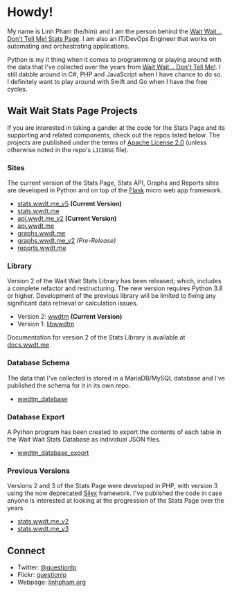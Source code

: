 # Howdy!

My name is Linh Pham (he/him) and I am the person behind the
[Wait Wait... Don't Tell Me! Stats Page](https://stats.wwdt.me). I am also an
IT/DevOps Engineer that works on automating and orchestrating applications.

Python is my it thing when it comes to programming or playing around with the
data that I've collected over the years from
[Wait Wait... Don't Tell Me!](https://waitwait.npr.org). I still dabble around
in C#, PHP and JavaScript when I have chance to do so. I definitely want to
play around with Swift and Go when I have the free cycles.

## Wait Wait Stats Page Projects

If you are interested in taking a gander at the code for the Stats Page and its
supporting and related components, check out the repos listed below. The projects
are published under the terms of
[Apache License 2.0](https://www.apache.org/licenses/LICENSE-2.0) (unless
otherwise noted in the repo's `LICENSE` file).

### Sites

The current version of the Stats Page, Stats API, Graphs and Reports sites
are developed in Python and on top of the
[Flask](https://github.com/pallets/flask) micro web app framework.

 * [stats.wwdt.me_v5](https://github.com/questionlp/stats.wwdt.me_v5) **(Current Version)**
 * [stats.wwdt.me](https://github.com/questionlp/stats.wwdt.me)
 * [api.wwdt.me_v2](https://github.com/questionlp/api.wwdt.me_v2) **(Current Version)**
 * [api.wwdt.me](https://github.com/questionlp/api.wwdt.me)
 * [graphs.wwdt.me](https://github.com/questionlp/graphs.wwdt.me)
 * [graphs.wwdt.me_v2](https://github.com/questionlp/graphs.wwdt.me_v2) *(Pre-Release)*
 * [reports.wwdt.me](https://github.com/questionlp/reports.wwdt.me)

### Library

Version 2 of the Wait Wait Stats Library has been released; which, includes a
complete refactor and restructuring. The new version requires Python 3.8 or
higher. Development of the previous library will be limited to fixing any
significant data retrieval or calculation issues.

 * Version 2: [wwdtm](https://github.com/questionlp/wwdtm) **(Current Version)**
 * Version 1: [libwwdtm](https://github.com/questionlp/libwwdtm)

Documentation for version 2 of the Stats Library is available at
[docs.wwdt.me](https://docs.wwdt.me).

### Database Schema

The data that I've collected is stored in a MariaDB/MySQL database and I've
published the schema for it in its own repo.

 * [wwdtm_database](https://github.com/questionlp/wwdtm_database)

### Database Export

A Python program has been created to export the contents of each table in the
Wait Wait Stats Database as individual JSON files.

 * [wwdtm_database_export](https://github.com/questionlp/wwdtm_database_export)


### Previous Versions

Versions 2 and 3 of the Stats Page were developed in PHP, with version 3 using
the now deprecated [Silex](https://github.com/silexphp/Silex) framework. I've
published the code in case anyone is interested at looking at the progression
of the Stats Page over the years.

 * [stats.wwdt.me_v2](https://github.com/questionlp/stats.wwdt.me_v2)
 * [stats.wwdt.me_v3](https://github.com/questionlp/stats.wwdt.me_v3)

## Connect

 * Twitter: [@questionlp](https://twitter.com/questionlp)
 * Flickr: [questionlp](https://www.flickr.com/photos/questionlp)
 * Webpage: [linhpham.org](https://linhpham.org)
